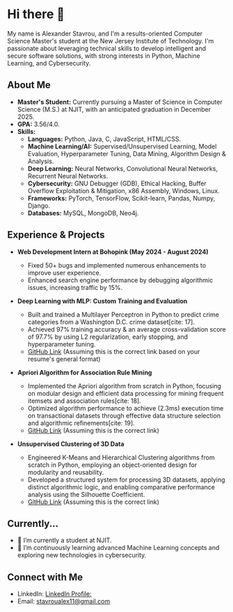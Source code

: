 # Hi there 👋

My name is Alexander Stavrou, and I'm a results-oriented Computer Science Master's student at the New Jersey Institute of Technology. I'm passionate about leveraging technical skills to develop intelligent and secure software solutions, with strong interests in Python, Machine Learning, and Cybersecurity.

## About Me

* **Master's Student:** Currently pursuing a Master of Science in Computer Science (M.S.) at NJIT, with an anticipated graduation in December 2025.
* **GPA:** 3.56/4.0.
* **Skills:**
    * **Languages:** Python, Java, C, JavaScript, HTML/CSS.
    * **Machine Learning/AI:** Supervised/Unsupervised Learning, Model Evaluation, Hyperparameter Tuning, Data Mining, Algorithm Design & Analysis.
    * **Deep Learning:** Neural Networks, Convolutional Neural Networks, Recurrent Neural Networks.
    * **Cybersecurity:** GNU Debugger (GDB), Ethical Hacking, Buffer Overflow Exploitation & Mitigation, x86 Assembly, Windows, Linux.
    * **Frameworks:** PyTorch, TensorFlow, Scikit-learn, Pandas, Numpy, Django.
    * **Databases:** MySQL, MongoDB, Neo4j.

## Experience & Projects

* **Web Development Intern at Bohopink (May 2024 - August 2024)** 
    * Fixed 50+ bugs and implemented numerous enhancements to improve user experience.
    * Enhanced search engine performance by debugging algorithmic issues, increasing traffic by 15%.

* **Deep Learning with MLP: Custom Training and Evaluation**
    * Built and trained a Multilayer Perceptron in Python to predict crime categories from a Washington D.C. crime dataset[cite: 17].
    * Achieved 97% training accuracy & an average cross-validation score of 97.7% by using L2 regularization, early stopping, and hyperparameter tuning.
    * [GitHub Link](https://github.com/Alexs2256/Deep-Learning-with-MLP) (Assuming this is the correct link based on your resume's general format)

* **Apriori Algorithm for Association Rule Mining**
    * Implemented the Apriori algorithm from scratch in Python, focusing on modular design and efficient data processing for mining frequent itemsets and association rules[cite: 18].
    * Optimized algorithm performance to achieve (2.3ms) execution time on transactional datasets through effective data structure selection and algorithmic refinements[cite: 19].
    * [GitHub Link](https://github.com/Alexs2256/Apriori-Algorithm) (Assuming this is the correct link)

* **Unsupervised Clustering of 3D Data**
    * Engineered K-Means and Hierarchical Clustering algorithms from scratch in Python, employing an object-oriented design for modularity and reusability.
    * Developed a structured system for processing 3D datasets, applying distinct algorithmic logic, and enabling comparative performance analysis using the Silhouette Coefficient.
    * [GitHub Link](https://github.com/Alexs2256/Unsupervised-Clustering) (Assuming this is the correct link)

## Currently...

* 🔭 I’m currently a student at NJIT.
* 🌱 I’m continuously learning advanced Machine Learning concepts and exploring new technologies in cybersecurity.

## Connect with Me

* LinkedIn: [LinkedIn Profile:](https://www.linkedin.com/in/alexander-stavrou/)
* Email: stavroualex11@gmail.com
